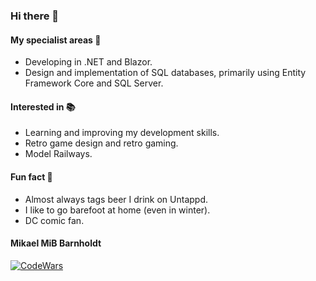 ### Hi there 👋

#### My specialist areas 🔎
- Developing in .NET and Blazor.
- Design and implementation of SQL databases, primarily using Entity Framework Core and SQL Server.

#### Interested in 📚
- Learning and improving my development skills.
- Retro game design and retro gaming.
- Model Railways.

#### Fun fact 🥳
- Almost always tags beer I drink on Untappd.
- I like to go barefoot at home (even in winter).
- DC comic fan.

#### Mikael MiB Barnholdt

[![CodeWars](https://www.codewars.com/users/mib71/badges/small)](https://www.codewars.com/users/mib71)
<!--
**mib71/mib71** is a ✨ _special_ ✨ repository because its `README.md` (this file) appears on your GitHub profile.

Here are some ideas to get you started:

- 🔭 I’m currently working on ...
- 🌱 I’m currently learning ...
- 👯 I’m looking to collaborate on ...
- 🤔 I’m looking for help with ...
- 💬 Ask me about ...
- 📫 How to reach me: ...
- 😄 Pronouns: ...
- ⚡ Fun fact: ...
-->
